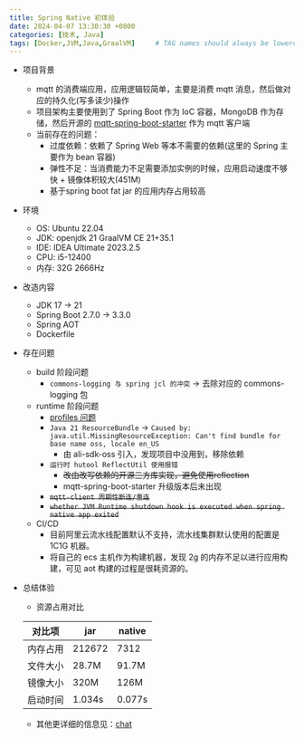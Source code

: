 ```yaml
---
title: Spring Native 初体验
date: 2024-04-07 13:30:30 +0800
categories: [技术, Java]
tags: [Docker,JVM,Java,GraalVM]     # TAG names should always be lowercase
---
```




- 项目背景
    - mqtt 的消费端应用，应用逻辑较简单，主要是消费 mqtt 消息，然后做对应的持久化(写多读少)操作
    - 项目架构主要使用到了 Spring Boot 作为 IoC 容器，MongoDB 作为存储，然后开源的 [mqtt-spring-boot-starter](https://github.com/tocrhz/mqtt-spring-boot-starter) 作为 mqtt 客户端
    - 当前存在的问题：
        - 过度依赖：依赖了 Spring Web 等本不需要的依赖(这里的 Spring 主要作为 bean 容器)
        - 弹性不足：当消费能力不足需要添加实例的时候，应用启动速度不够快 + 镜像体积较大(451M)
        - 基于spring boot fat jar 的应用内存占用较高
- 环境
    - OS: Ubuntu 22.04
    - JDK: openjdk 21 GraalVM CE 21+35.1
    - IDE: IDEA Ultimate 2023.2.5
    - CPU: i5-12400
    - 内存: 32G 2666Hz
- 改造内容
    - JDK 17 → 21
    - Spring Boot 2.7.0 → 3.3.0
    - Spring AOT
    - Dockerfile
- 存在问题
    - build 阶段问题
        - `commons-logging 与 spring jcl 的冲突`  → 去除对应的 commons-logging 包
    - runtime 阶段问题
        - [profiles 问题](https://stackoverflow.com/questions/71660363/spring-native-set-active-profile)
        - `Java 21 ResourceBundle`  → `Caused by: java.util.MissingResourceException: Can't find bundle for base name oss, locale en_US`
            - 由 ali-sdk-oss 引入，发现项目中没用到，移除依赖
        - `运行时 hutool ReflectUtil 使用报错` 
            -  ~~改由改写依赖的开源三方库实现，避免使用reflection~~
            - mqtt-spring-boot-starter 升级版本后未出现
        - ~~`mqtt-client 周期性断连/重连`~~
        - ~~`whether JVM Runtime shutdown hook is executed when spring native app exited`~~
    - CI/CD
        - 目前阿里云流水线配置默认不支持，流水线集群默认使用的配置是 1C1G 机器。
        - 将自己的 ecs 主机作为构建机器，发现 2g 的内存不足以进行应用构建，可见 aot 构建的过程是很耗资源的。
- 总结体验
    - 资源占用对比
    
    | 对比项    | jar    | native |
    |----------|--------|--------|
    | 内存占用 | 212672 | 7312   |
    | 文件大小 | 28.7M  | 91.7M  |
    | 镜像大小 | 320M   | 126M   |
    | 启动时间 | 1.034s | 0.077s |


    - 其他更详细的信息见：[chat](https://codeup.aliyun.com/608626eaa7600a4c353f87ce/chat)